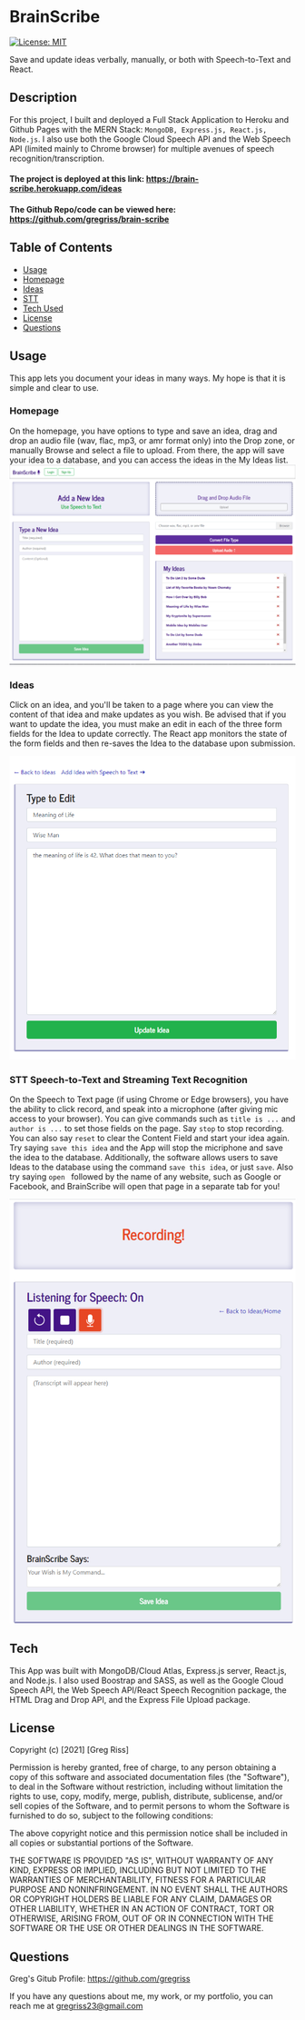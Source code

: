 # BrainScribe  
[![License: MIT](https://img.shields.io/badge/License-MIT-yellow.svg)](https://opensource.org/licenses/MIT)  

Save and update ideas verbally, manually, or both with Speech-to-Text and React.

## Description

For this project, I built and deployed a Full Stack Application to Heroku and Github Pages with the MERN Stack: `MongoDB, Express.js, React.js, Node.js`. I also use both the Google Cloud Speech API and the Web Speech API (limited mainly to Chrome browser) for multiple avenues of speech recognition/transcription. 

#### The project is deployed at this link: https://brain-scribe.herokuapp.com/ideas

#### The Github Repo/code can be viewed here: https://github.com/gregriss/brain-scribe

## Table of Contents  

- [Usage](#usage) 
- [Homepage](#homepage)
- [Ideas](#ideas)  
- [STT](#stt)
- [Tech Used](#tech)
- [License](#license)  
- [Questions](#questions)

## Usage

This app lets you document your ideas in many ways. My hope is that it is simple and clear to use.   

### Homepage
On the homepage, you have options to type and save an idea, drag and drop an audio file (wav, flac, mp3, or amr format only) into the Drop zone, or manually Browse and select a file to upload. From there, the app will save your idea to a database, and you can access the ideas in the My Ideas list. 
![Greg's Homepage](resources/homepage.png)

### Ideas
Click on an idea, and you'll be taken to a page where you can view the content of that idea and make updates as you wish. Be advised that if you want to update the idea, you must make an edit in each of the three form fields for the Idea to update correctly. The React app monitors the state of the form fields and then re-saves the Idea to the database upon submission.

![Detail](resources/detail-page.png)  

### STT Speech-to-Text and Streaming Text Recognition  
On the Speech to Text page (if using Chrome or Edge browsers), you have the ability to click record, and speak into a microphone (after giving mic access to your browser). You can give commands such as `title is ...` and `author is ...` to set those fields on the page. Say `stop` to stop recording. You can also say `reset` to clear the Content Field and start your idea again. Try saying `save this idea` and the App will stop the micriphone and save the idea to the database. Additionally, the software allows users to save Ideas to the database using the command `save this idea`, or just `save`. Also try saying `open ` followed by the name of any website, such as Google or Facebook, and BrainScribe will open that page in a separate tab for you! 

![Speech to Text](resources/speech-page.png)

## Tech  

This App was built with MongoDB/Cloud Atlas, Express.js server, React.js, and Node.js. I also used Boostrap and SASS, as well as the Google Cloud Speech API, the Web Speech API/React Speech Recognition package, the HTML Drag and Drop API, and the Express File Upload package.  

## License

Copyright (c) [2021] [Greg Riss]

Permission is hereby granted, free of charge, to any person obtaining a copy
of this software and associated documentation files (the "Software"), to deal
in the Software without restriction, including without limitation the rights
to use, copy, modify, merge, publish, distribute, sublicense, and/or sell
copies of the Software, and to permit persons to whom the Software is
furnished to do so, subject to the following conditions:

The above copyright notice and this permission notice shall be included in all
copies or substantial portions of the Software.

THE SOFTWARE IS PROVIDED "AS IS", WITHOUT WARRANTY OF ANY KIND, EXPRESS OR
IMPLIED, INCLUDING BUT NOT LIMITED TO THE WARRANTIES OF MERCHANTABILITY,
FITNESS FOR A PARTICULAR PURPOSE AND NONINFRINGEMENT. IN NO EVENT SHALL THE
AUTHORS OR COPYRIGHT HOLDERS BE LIABLE FOR ANY CLAIM, DAMAGES OR OTHER
LIABILITY, WHETHER IN AN ACTION OF CONTRACT, TORT OR OTHERWISE, ARISING FROM,
OUT OF OR IN CONNECTION WITH THE SOFTWARE OR THE USE OR OTHER DEALINGS IN THE SOFTWARE.  

## Questions  

Greg's Gitub Profile: https://github.com/gregriss  

If you have any questions about me, my work, or my portfolio, you can reach me at [gregriss23@gmail.com](mailto:gregriss23@gmail.com)
